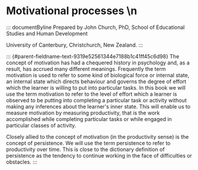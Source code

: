# Motivational processes \n

::: documentByline
Prepared by John Church, PhD, School of Educational Studies and Human
Development

University of Canterbury, Christchurch, New Zealand.
:::

::: {#parent-fieldname-text-9319e52561344e7188b1c41ff45c6d98}
The concept of motivation has had a chequered history in psychology and,
as a result, has accrued many different meanings. Frequently the term
motivation is used to refer to some kind of biological force or internal
state, an internal state which directs behaviour and governs the degree
of effort which the learner is willing to put into particular tasks. In
this book we will use the term motivation to refer to the level of
effort which a learner is observed to be putting into completing a
particular task or activity without making any inferences about the
learner's inner state. This will enable us to measure motivation by
measuring productivity, that is the work accomplished while completing
particular tasks or while engaged in particular classes of activity.

Closely allied to the concept of motivation (in the productivity sense)
is the concept of persistence. We will use the term persistence to refer
to productivity over time. This is close to the dictionary definition of
persistence as the tendency to continue working in the face of
difficulties or obstacles.
:::
